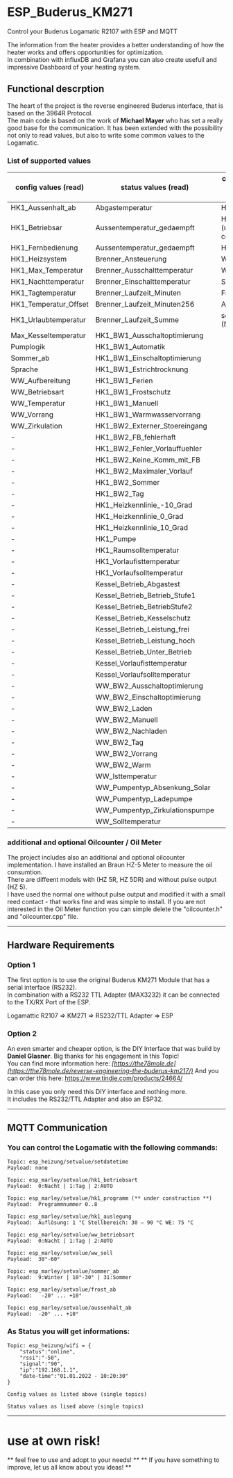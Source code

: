 # ESP_Buderus_KM271
Control your Buderus Logamatic R2107 with ESP and MQTT

The information from the heater provides a better understanding of how the heater works and offers opportunities for optimization.  
In combination with influxDB and Grafana you can also create usefull and impressive Dashboard of your heating system.

## Functional descrption

The heart of the project is the reverse engineered Buderus interface, that is based on the 3964R Protocol.  
The main code is based on the work of **Michael Mayer** who has set a really good base for the communication.
It has been extended with the possibility not only to read values, but also to write some common values to the Logamatic.

### List of supported values

config values (read)            |status values (read)   	    |commands and setvalues (write)
--------------------------------|-------------------------------|-----------------------------------
HK1_Aussenhalt_ab               | Abgastemperatur				| HK1_Betriebsart
HK1_Betriebsar                  | Aussentemperatur_gedaempft	| HK1_Programm (under construction)
HK1_Fernbedienung               | Aussentemperatur_gedaempft	| HK1_Auslegung
HK1_Heizsystem                  | Brenner_Ansteuerung			| WW_Betriebsart
HK1_Max_Temperatur              | Brenner_Ausschalttemperatur	| WW_Soll
HK1_Nachttemperatur             | Brenner_Einschalttemperatur	| Sommer_ab
HK1_Tagtemperatur               | Brenner_Laufzeit_Minuten	 	| Frost_ab
HK1_Temperatur_Offset           | Brenner_Laufzeit_Minuten256	| Aussenhalt_ab
HK1_Urlaubtemperatur            | Brenner_Laufzeit_Summe		| setdatetime (NTP-Server)
Max_Kesseltemperatur            | HK1_BW1_Ausschaltoptimierung	|
Pumplogik                       | HK1_BW1_Automatik				|
Sommer_ab                       | HK1_BW1_Einschaltoptimierung  |
Sprache                         | HK1_BW1_Estrichtrocknung		|
WW_Aufbereitung                 | HK1_BW1_Ferien				|
WW_Betriebsart                  | HK1_BW1_Frostschutz			|
WW_Temperatur                   | HK1_BW1_Manuell				|
WW_Vorrang                      | HK1_BW1_Warmwasservorrang		|
WW_Zirkulation                  | HK1_BW2_Externer_Stoereingang	|
-								| HK1_BW2_FB_fehlerhaft			|
-								| HK1_BW2_Fehler_Vorlauffuehler	|
-								| HK1_BW2_Keine_Komm_mit_FB		|
-								| HK1_BW2_Maximaler_Vorlauf		|
-								| HK1_BW2_Sommer				|
-								| HK1_BW2_Tag 					|
-								| HK1_Heizkennlinie_-10_Grad	|
-								| HK1_Heizkennlinie_0_Grad 		|
-								| HK1_Heizkennlinie_10_Grad 	|
-								| HK1_Pumpe						|
-								| HK1_Raumsolltemperatur		|
-								| HK1_Vorlaufisttemperatur		|
-								| HK1_Vorlaufsolltemperatur		|
-								| Kessel_Betrieb_Abgastest		|
-								| Kessel_Betrieb_Betrieb_Stufe1	|
-								| Kessel_Betrieb_BetriebStufe2	|
-								| Kessel_Betrieb_Kesselschutz	|
-								| Kessel_Betrieb_Leistung_frei	|
-								| Kessel_Betrieb_Leistung_hoch	|
-								| Kessel_Betrieb_Unter_Betrieb	|
-								| Kessel_Vorlaufisttemperatur	|
-								| Kessel_Vorlaufsolltemperatur	|
-								| WW_BW2_Ausschaltoptimierung	|
-								| WW_BW2_Einschaltoptimierung	|
-								| WW_BW2_Laden 					|
-								| WW_BW2_Manuell				|
-								| WW_BW2_Nachladen				|
-								| WW_BW2_Tag 					|
-								| WW_BW2_Vorrang				|
-								| WW_BW2_Warm					|
-								| WW_Isttemperatur				|
-								| WW_Pumpentyp_Absenkung_Solar	|
-								| WW_Pumpentyp_Ladepumpe		|
-								| WW_Pumpentyp_Zirkulationspumpe|
-								| WW_Solltemperatur				|


### additional and optional Oilcounter / Oil Meter
The project includes also an additional and optional oilcounter implementation. I have installed an Braun HZ-5 Meter to measure the oil consumtion.  
There are diffeent models with (HZ 5R, HZ 5DR) and without pulse output (HZ 5).  
I have used the normal one without pulse output and modified it with a small reed contact - that works fine and was simple to install.
If you are not interested in the Oil Meter function you can simple delete the "oilcounter.h" and "oilcounter.cpp" file.

---

## Hardware Requirements

### Option 1
The first option is to use the original Buderus KM271 Module that has a serial interface (RS232).  
In combination with a RS232 TTL Adapter (MAX3232) it can be connected to the TX/RX Port of the ESP.  

Logamattic R2107 => KM271 => RS232/TTL Adapter => ESP

### Option 2
An even smarter and cheaper option, is the DIY Interface that was build by **Daniel Glasner**. Big thanks for his engagement in this Topic!  
You can find more information here: *[https://the78mole.de](https://the78mole.de/reverse-engineering-the-buderus-km217/)*
And you can order this here: https://www.tindie.com/products/24664/

In this case you only need this DIY interface and nothing more.  
It includes the RS232/TTL Adapter and also an ESP32.

---

## MQTT Communication

### You can control the Logamatic with the following commands:

```
Topic: esp_heizung/setvalue/setdatetime  
Payload: none

Topic: esp_marley/setvalue/hk1_betriebsart  
Payload:  0:Nacht | 1:Tag | 2:AUTO

Topic: esp_marley/setvalue/hk1_programm (** under construction **)  
Payload:  Programmnummer 0..8

Topic: esp_marley/setvalue/hk1_auslegung  
Payload:  Auflösung: 1 °C Stellbereich: 30 – 90 °C WE: 75 °C

Topic: esp_marley/setvalue/ww_betriebsart  
Payload:  0:Nacht | 1:Tag | 2:AUTO

Topic: esp_marley/setvalue/ww_soll  
Payload:  30°-60°

Topic: esp_marley/setvalue/sommer_ab  
Payload:  9:Winter | 10°-30° | 31:Sommer

Topic: esp_marley/setvalue/frost_ab  
Payload:   -20° ... +10°

Topic: esp_marley/setvalue/aussenhalt_ab  
Payload:  -20° ... +10°
```

### As Status you will get informations:

```
Topic: esp_heizung/wifi = {  
    "status":"online",  
    "rssi":"-50",  
    "signal":"90",  
    "ip":"192.168.1.1",  
    "date-time":"01.01.2022 - 10:20:30"  
}

Config values as listed above (single topics)

Status values as lised above (single topics)

```
---

# use at own risk!

** feel free to use and adopt to your needs! **
** If you have something to improve, let us all know about you ideas! **

